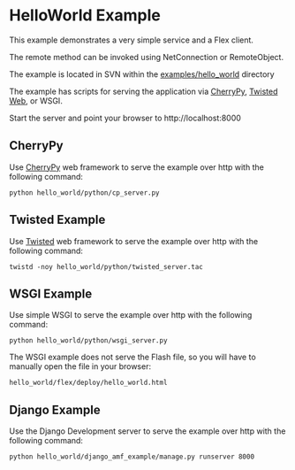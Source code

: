 # HelloWorld Example #

This example demonstrates a very simple service and a Flex client.

The remote method can be invoked using NetConnection or RemoteObject.

The example is located in SVN within the [examples/hello\_world](http://code.google.com/p/amfast/source/browse/trunk/examples/hello_world) directory

The example has scripts for serving the application via [CherryPy](http://www.cherrypy.org/), [Twisted Web](http://twistedmatrix.com/trac/), or WSGI.

Start the server and point your browser to http://localhost:8000

## CherryPy ##

Use [CherryPy](http://www.cherrypy.org/) web framework to serve the example over http with the following command:
```
python hello_world/python/cp_server.py
```

## Twisted Example ##
Use [Twisted](http://twistedmatrix.com/trac/) web framework to serve the example over http with the following command:
```
twistd -noy hello_world/python/twisted_server.tac
```

## WSGI Example ##

Use simple WSGI to serve the example over http with the following command:
```
python hello_world/python/wsgi_server.py
```

The WSGI example does not serve the Flash file, so you will have to manually open the file in your browser:
```
hello_world/flex/deploy/hello_world.html
```

## Django Example ##

Use the Django Development server to serve the example over http with the following command:

```
python hello_world/django_amf_example/manage.py runserver 8000
```